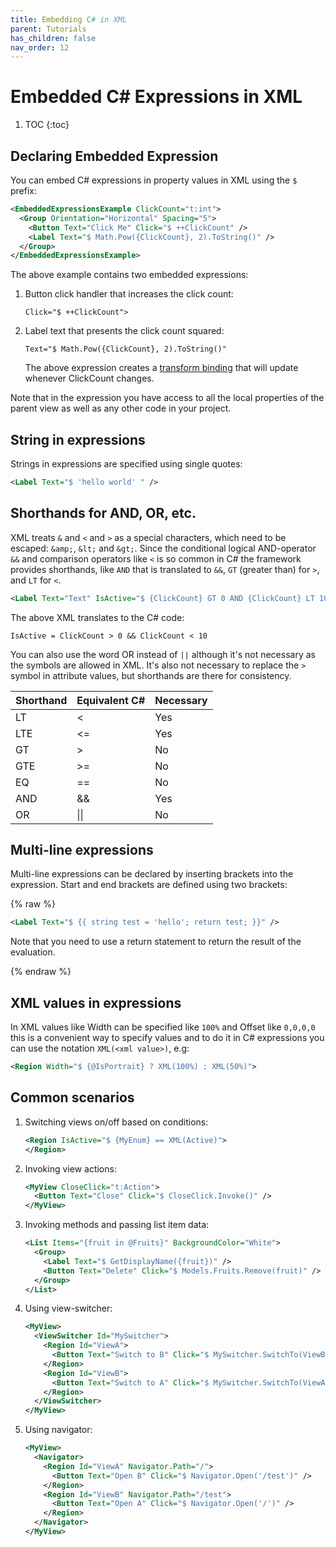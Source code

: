 ```yaml
---
title: Embedding C# in XML
parent: Tutorials
has_children: false
nav_order: 12
---
```

# Embedded C# Expressions in XML

1. TOC
{:toc}

## Declaring Embedded Expression

You can embed C# expressions in property values in XML using the `$` prefix:

```xml
<EmbeddedExpressionsExample ClickCount="t:int">
  <Group Orientation="Horizontal" Spacing="5"> 
    <Button Text="Click Me" Click="$ ++ClickCount" />
    <Label Text="$ Math.Pow({ClickCount}, 2).ToString()" />
  </Group> 
</EmbeddedExpressionsExample>

```

The above example contains two embedded expressions:

1. Button click handler that increases the click count:

   `Click="$ ++ClickCount">` 

2. Label text that presents the click count squared: 

   `Text="$ Math.Pow({ClickCount}, 2).ToString()"`

   The above expression creates a [transform binding](DataBinding#multi-binding--transform-binding) that will update whenever ClickCount changes. 

Note that in the expression you have access to all the local properties of the parent view as well as any other code in your project. 



## String in expressions

Strings in expressions are specified using single quotes:

```xml
<Label Text="$ 'hello world' " /> 
```



## Shorthands for AND, OR, etc.

XML treats `&`  and `<` and `>` as a special characters, which need to be escaped: `&amp;`, `&lt;` and `&gt;`. Since the conditional logical AND-operator `&&` and comparison operators like `<` is so common in C# the framework provides shorthands, like `AND` that is translated to `&&`,  `GT` (greater than) for `>`, and `LT` for `<`.

```xml
<Label Text="Text" IsActive="$ {ClickCount} GT 0 AND {ClickCount} LT 10" /> 
```

The above XML translates to the C# code:  

`IsActive = ClickCount > 0 && ClickCount < 10`

You can also use the word OR instead of `||`  although it's not necessary as the symbols are allowed in XML. It's also not necessary to replace the `>` symbol in attribute values, but shorthands are there for consistency.

| Shorthand | Equivalent C# | Necessary |
| --------- | ------------- | --------- |
| LT        | <             | Yes       |
| LTE       | <=            | Yes       |
| GT        | >             | No        |
| GTE       | >=            | No        |
| EQ        | ==            | No        |
| AND       | &&            | Yes       |
| OR        | \|\|          | No        |



## Multi-line expressions

Multi-line expressions can be declared by inserting brackets into the expression. Start and end brackets are defined using two brackets:

{% raw %}

```xml
<Label Text="$ {{ string test = 'hello'; return test; }}" /> 
```

Note that you need to use a return statement to return the result of the evaluation.

{% endraw %}



## XML values in expressions

In XML values like Width can be specified like `100%` and Offset like `0,0,0,0` this is a convenient way to specify values and to do it in C# expressions you can use the notation `XML(<xml value>)`, e.g:

```xml
<Region Width="$ {@IsPortrait} ? XML(100%) : XML(50%)">
```



## Common scenarios

1. Switching views on/off based on conditions:

   ```xml
   <Region IsActive="$ {MyEnum} == XML(Active)"> 
   </Region>
   ```

2. Invoking view actions:

   ```xml
   <MyView CloseClick="t:Action">
     <Button Text="Close" Click="$ CloseClick.Invoke()" />
   </MyView>
   ```

3. Invoking methods and passing list item data:

   ```xml
   <List Items="{fruit in @Fruits}" BackgroundColor="White">
     <Group>
       <Label Text="$ GetDisplayName({fruit})" />
       <Button Text="Delete" Click="$ Models.Fruits.Remove(fruit)" />
     </Group>
   </List>
   ```

4. Using view-switcher:

   ```xml
   <MyView>
     <ViewSwitcher Id="MySwitcher">
       <Region Id="ViewA">
         <Button Text="Switch to B" Click="$ MySwitcher.SwitchTo(ViewB)" />
       </Region>
       <Region Id="ViewB">
         <Button Text="Switch to A" Click="$ MySwitcher.SwitchTo(ViewA)" />
       </Region>
     </ViewSwitcher>
   </MyView>
   ```


5. Using navigator: 

   ```xml
   <MyView>
     <Navigator>
       <Region Id="ViewA" Navigator.Path="/">
         <Button Text="Open B" Click="$ Navigator.Open('/test')" />
       </Region>
       <Region Id="ViewB" Navigator.Path="/test">
         <Button Text="Open A" Click="$ Navigator.Open('/')" />
       </Region>
     </Navigator>
   </MyView>
   ```

   